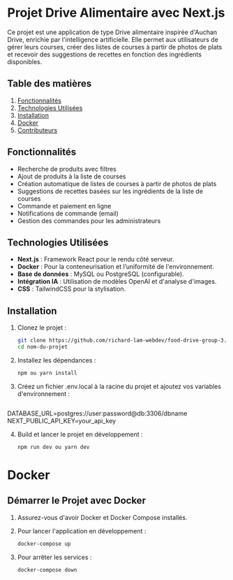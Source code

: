 # Projet Drive Alimentaire avec Next.js

Ce projet est une application de type Drive alimentaire inspirée d'Auchan Drive, enrichie par l'intelligence artificielle. Elle permet aux utilisateurs de gérer leurs courses, créer des listes de courses à partir de photos de plats et recevoir des suggestions de recettes en fonction des ingrédients disponibles.

## Table des matières
1. [Fonctionnalités](#fonctionnalités)
2. [Technologies Utilisées](#technologies-utilisées)
3. [Installation](#installation)
4. [Docker](#docker)
5. [Contributeurs](#contributeurs)

## Fonctionnalités

- Recherche de produits avec filtres
- Ajout de produits à la liste de courses
- Création automatique de listes de courses à partir de photos de plats
- Suggestions de recettes basées sur les ingrédients de la liste de courses
- Commande et paiement en ligne
- Notifications de commande (email)
- Gestion des commandes pour les administrateurs

## Technologies Utilisées

- **Next.js** : Framework React pour le rendu côté serveur.
- **Docker** : Pour la conteneurisation et l’uniformité de l'environnement.
- **Base de données** : MySQL ou PostgreSQL (configurable).
- **Intégration IA** : Utilisation de modèles OpenAI et d'analyse d'images.
- **CSS** : TailwindCSS pour la stylisation.

## Installation

1. Clonez le projet :
   ```bash
   git clone https://github.com/richard-lam-webdev/food-drive-group-3.git
   cd nom-du-projet

2. Installez les dépendances :
   ```bash
   npm ou yarn install

3. Créez un fichier .env.local à la racine du projet et ajoutez vos variables d'environnement :
   ```bash
  DATABASE_URL=postgres://user:password@db:3306/dbname
  NEXT_PUBLIC_API_KEY=your_api_key

4. Build et lancer le projet en développement :
   ```bash
   npm run dev ou yarn dev

# Docker

## Démarrer le Projet avec Docker

1. Assurez-vous d'avoir Docker et Docker Compose installés.

2. Pour lancer l'application en développement :
   ```bash
   docker-compose up

3. Pour arrêter les services :
   ```bash
   docker-compose down




